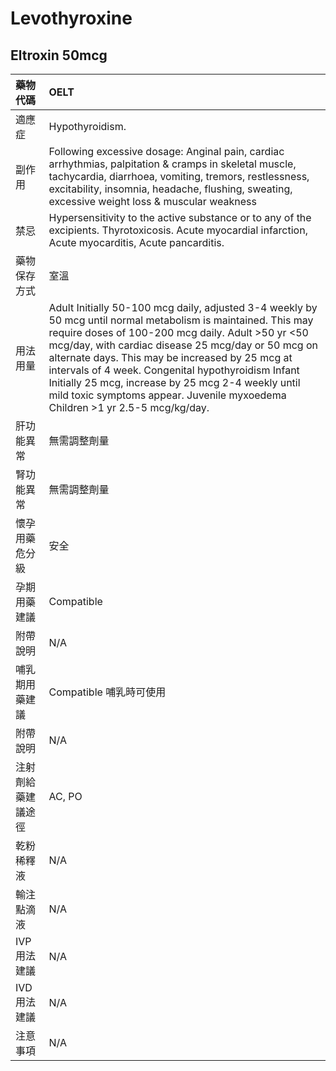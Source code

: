 # Levothyroxine

## Eltroxin 50mcg

| 藥物代碼           | OELT                                                                                                                                                                                                                                                                                                                                                                                                                                                                      |
|:-------------------|:--------------------------------------------------------------------------------------------------------------------------------------------------------------------------------------------------------------------------------------------------------------------------------------------------------------------------------------------------------------------------------------------------------------------------------------------------------------------------|
| 適應症             | Hypothyroidism.                                                                                                                                                                                                                                                                                                                                                                                                                                                           |
| 副作用             | Following excessive dosage: Anginal pain, cardiac arrhythmias, palpitation & cramps in skeletal muscle, tachycardia, diarrhoea, vomiting, tremors,  restlessness, excitability, insomnia, headache, flushing, sweating, excessive weight loss & muscular weakness                                                                                                                                                                                                         |
| 禁忌               | Hypersensitivity to the active substance or to any of the excipients. Thyrotoxicosis. Acute myocardial infarction, Acute myocarditis, Acute pancarditis.                                                                                                                                                                                                                                                                                                                  |
| 藥物保存方式       | 室溫                                                                                                                                                                                                                                                                                                                                                                                                                                                                      |
| 用法用量           | Adult Initially 50-100 mcg daily, adjusted 3-4 weekly by 50 mcg until normal metabolism is maintained. This may require doses of 100-200 mcg daily. Adult >50 yr <50 mcg/day, with cardiac disease 25 mcg/day or 50 mcg on alternate days. This may be increased by 25 mcg at intervals of 4 week. Congenital hypothyroidism Infant Initially 25 mcg, increase by 25 mcg 2-4 weekly until mild toxic symptoms appear. Juvenile myxoedema Children >1 yr 2.5-5 mcg/kg/day. |
| 肝功能異常         | 無需調整劑量                                                                                                                                                                                                                                                                                                                                                                                                                                                              |
| 腎功能異常         | 無需調整劑量                                                                                                                                                                                                                                                                                                                                                                                                                                                              |
| 懷孕用藥危分級     | 安全                                                                                                                                                                                                                                                                                                                                                                                                                                                                      |
| 孕期用藥建議       | Compatible                                                                                                                                                                                                                                                                                                                                                                                                                                                                |
| 附帶說明           | N/A                                                                                                                                                                                                                                                                                                                                                                                                                                                                       |
| 哺乳期用藥建議     | Compatible 哺乳時可使用                                                                                                                                                                                                                                                                                                                                                                                                                                                   |
| 附帶說明           | N/A                                                                                                                                                                                                                                                                                                                                                                                                                                                                       |
| 注射劑給藥建議途徑 | AC, PO                                                                                                                                                                                                                                                                                                                                                                                                                                                                    |
| 乾粉稀釋液         | N/A                                                                                                                                                                                                                                                                                                                                                                                                                                                                       |
| 輸注點滴液         | N/A                                                                                                                                                                                                                                                                                                                                                                                                                                                                       |
| IVP 用法建議       | N/A                                                                                                                                                                                                                                                                                                                                                                                                                                                                       |
| IVD 用法建議       | N/A                                                                                                                                                                                                                                                                                                                                                                                                                                                                       |
| 注意事項           | N/A                                                                                                                                                                                                                                                                                                                                                                                                                                                                       |

